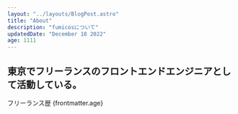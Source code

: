```yaml
---
layout: "../layouts/BlogPost.astro"
title: "About"
description: "fumicosについて"
updatedDate: "December 18 2022"
age: 1111
---
```


東京でフリーランスのフロントエンドエンジニアとして活動している。
-------
フリーランス歴
{frontmatter.age}
